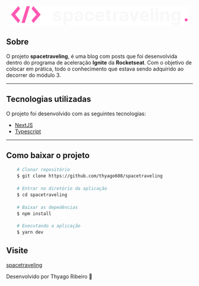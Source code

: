 <center>
  <img src="/public/logo.svg" alt="spacetraveling" />
</center>

## Sobre

O projeto **spacetraveling**, é uma blog com posts que foi desenvolvida dentro do programa de aceleração **Ignite** da **Rocketseat**. Com o objetivo de colocar em prática, todo o conhecimento que estava sendo adquirido ao decorrer do módulo 3.

---

## Tecnologias utilizadas

O projeto foi desenvolvido com as seguintes tecnologias:

- [NextJS](https://nextjs.org/)
- [Typescript](https://www.typescriptlang.org/)


---

## Como baixar o projeto

```bash
    # Clonar repositório
    $ git clone https://github.com/thyago608/spacetraveling

    # Entrar no diretório da aplicação
    $ cd spacetraveling

    # Baixar as depedências
    $ npm install

    # Executando a aplicação
    $ yarn dev
```

## Visite

[spacetraveling](https://spacetraveling46723129.vercel.app/)

Desenvolvido por Thyago Ribeiro 👋
